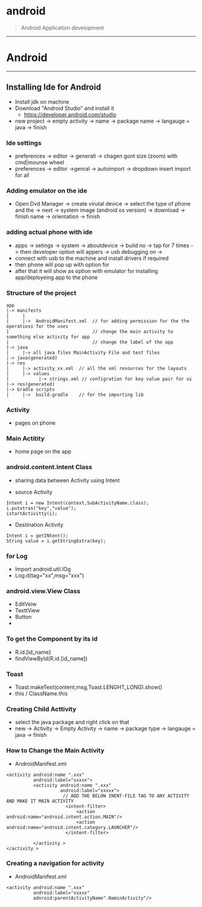# android

> Android Application development 


----

# Android 

---

## Installing Ide for Android 
* Install jdk on machine 
* Download "Android Studio" and install it 
	* https://developer.android.com/studio
* new project -> empty activity -> name -> package name -> langauge = java -> finish 

### Ide settings 
* preferences -> editor -> generatl -> chagen gont size (zoom) with cmd|mounse wheel
* preferences -> editor ->genral -> autoimport -> dropdown insert import for all 

### Adding emulator on the ide 
* Open Dvd Manager -> create virutal device -> select the type of phone and the -> next -> system image (android os version) -> download -> finish 
name -> orientation -> finish 


### adding actual phone with ide 
* apps -> setings -> system -> aboutdevice -> build no -> tap for 7 times -> then developer option will appers -> usb debugging on -> 
* connect with usb to the machine and install drivers if required 
* then phone will pop up with option for 
* after that it will show as option with emulator for installing app/deployeing app to the phone 


### Structure of the project 
```
app
|-> manifests  
|     |
|     |->  AndroidManifest.xml  // for adding permission for the the operatioss for the uses 
|                               // change the main activity to something else activity for app 
|                               // change the label of the app 
|-> java 
|     |-> all java files MainActivity File and test files   
|-> java(generated)
|-> res
|     |-> activity_xx.xml  // all the xml resources for the layouts 
|     |-> values           
|           |-> strings.xml // configration for key value pair for ui  
|-> res(generated)
|-> Gradle scripts 
|     |->  build.gradle    // for the importing lib 
```


### Activity 
* pages on phone

### Main Actitity 
* home page on the app 

### android.content.Intent Class 
* sharing data between Activity using Intent 

* source Activity 
```
Intent i = new Intent(context,SubActivityName.class);
i.putxtras("key","value");
istartActivitty(i);
```

* Destination Activity 
```
Intent i = getINtent();
String value = i.getStringExtra(key);
```

### for Log 
* Import android.util.lOg
* Log.d(tag="xx",msg="xxx")

### android.view.View Class 
* EditVeiw 
* TexttView 
* Button 
* 

### To get the Component by its id 
* R.id.[id_name]
* findViewById(R.id.[id_name]) 

### Toast 
* Toast.makeText(content,msg,Toast.LENGHT_LONG).show()
* this / ClassName.this

### Creating Child Acttivity 
* select the java package and right click on that 
* new -> Activity -> Empty Activity -> name -> package type -> langauge = java -> finish 


### How to Change the Main Activity 
* AndroidManifest.xml 
```
<activity android:name ".xxx" 
		  android:label="xxxxx">
          <activity android:name ".xxx" 
		            android:label="xxxxx">
                     // ADD THE BELOW INENT-FILE TAG TO ANY ACTIVITY AND MAKE IT MAIN ACTIVITY 
                      <intent-filter>
                          <action android:name="android.intent.action.MAIN"/>
                          <action android:name="android.intent.category.LAUNCHER"/>
                      </intent-filter>	

		  </activity >	
</activity >		  
```


### Creating a navigation for activity 
* AndroidManifest.xml 
```
<activity android:name ".xxx" 
		  android:label="xxxxx"
		  adnroid:parentActivityName".NaminActivity"/>
```